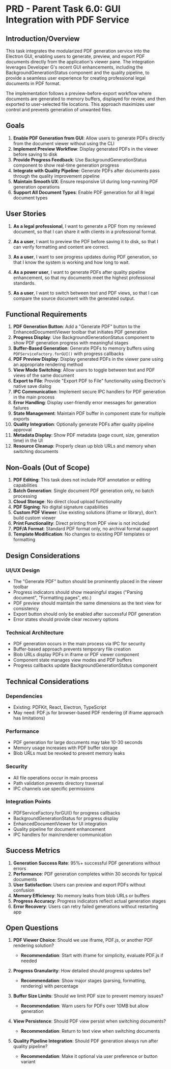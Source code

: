# PRD - Parent Task 6.0: GUI Integration with PDF Service

## Introduction/Overview

This task integrates the modularized PDF generation service into the Electron GUI, enabling users to generate, preview, and export PDF documents directly from the application's viewer pane. The integration leverages Developer G's recent GUI enhancements, including the BackgroundGenerationStatus component and the quality pipeline, to provide a seamless user experience for creating professional legal documents in PDF format.

The implementation follows a preview-before-export workflow where documents are generated to memory buffers, displayed for review, and then exported to user-selected file locations. This approach maximizes user control and prevents generation of unwanted files.

## Goals

1. **Enable PDF Generation from GUI**: Allow users to generate PDFs directly from the document viewer without using the CLI
2. **Implement Preview Workflow**: Display generated PDFs in the viewer before saving to disk
3. **Provide Progress Feedback**: Use BackgroundGenerationStatus component to show real-time generation progress
4. **Integrate with Quality Pipeline**: Generate PDFs after documents pass through the quality improvement pipeline
5. **Maintain Smooth UX**: Ensure responsive UI during long-running PDF generation operations
6. **Support All Document Types**: Enable PDF generation for all 8 legal document types

## User Stories

1. **As a legal professional**, I want to generate a PDF from my reviewed document, so that I can share it with clients in a professional format.

2. **As a user**, I want to preview the PDF before saving it to disk, so that I can verify formatting and content are correct.

3. **As a user**, I want to see progress updates during PDF generation, so that I know the system is working and how long to wait.

4. **As a power user**, I want to generate PDFs after quality pipeline enhancement, so that my documents meet the highest professional standards.

5. **As a user**, I want to switch between text and PDF views, so that I can compare the source document with the generated output.

## Functional Requirements

1. **PDF Generation Button**: Add a "Generate PDF" button to the EnhancedDocumentViewer toolbar that initiates PDF generation
2. **Progress Display**: Use BackgroundGenerationStatus component to show PDF generation progress with meaningful stages
3. **Buffer-Based Generation**: Generate PDFs to memory buffers using `PDFServiceFactory.forGUI()` with progress callbacks
4. **PDF Preview Display**: Display generated PDFs in the viewer pane using an appropriate rendering method
5. **View Mode Switching**: Allow users to toggle between text and PDF views of the same document
6. **Export to File**: Provide "Export PDF to File" functionality using Electron's native save dialog
7. **IPC Communication**: Implement secure IPC handlers for PDF generation in the main process
8. **Error Handling**: Display user-friendly error messages for generation failures
9. **State Management**: Maintain PDF buffer in component state for multiple exports
10. **Quality Integration**: Optionally generate PDFs after quality pipeline approval
11. **Metadata Display**: Show PDF metadata (page count, size, generation time) in the UI
12. **Resource Cleanup**: Properly clean up blob URLs and memory when switching documents

## Non-Goals (Out of Scope)

1. **PDF Editing**: This task does not include PDF annotation or editing capabilities
2. **Batch Generation**: Single document PDF generation only, no batch processing
3. **Cloud Storage**: No direct cloud upload functionality
4. **PDF Signing**: No digital signature capabilities
5. **Custom PDF Viewer**: Use existing solutions (iframe or library), don't build custom viewer
6. **Print Functionality**: Direct printing from PDF view is not included
7. **PDF/A Format**: Standard PDF format only, no archival format support
8. **Template Modification**: No changes to existing PDF templates or formatting

## Design Considerations

### UI/UX Design
- The "Generate PDF" button should be prominently placed in the viewer toolbar
- Progress indicators should show meaningful stages ("Parsing document", "Formatting pages", etc.)
- PDF preview should maintain the same dimensions as the text view for consistency
- Export button should only be enabled after successful PDF generation
- Error states should provide clear recovery options

### Technical Architecture
- PDF generation occurs in the main process via IPC for security
- Buffer-based approach prevents temporary file creation
- Blob URLs display PDFs in iframe or PDF viewer component
- Component state manages view modes and PDF buffers
- Progress callbacks update BackgroundGenerationStatus component

## Technical Considerations

### Dependencies
- Existing: PDFKit, React, Electron, TypeScript
- May need: PDF.js for browser-based PDF rendering (if iframe approach has limitations)

### Performance
- PDF generation for large documents may take 10-30 seconds
- Memory usage increases with PDF buffer storage
- Blob URLs must be revoked to prevent memory leaks

### Security
- All file operations occur in main process
- Path validation prevents directory traversal
- IPC channels use specific permissions

### Integration Points
- PDFServiceFactory.forGUI() for progress callbacks
- BackgroundGenerationStatus for progress display
- EnhancedDocumentViewer for UI integration
- Quality pipeline for document enhancement
- IPC handlers for main/renderer communication

## Success Metrics

1. **Generation Success Rate**: 95%+ successful PDF generations without errors
2. **Performance**: PDF generation completes within 30 seconds for typical documents
3. **User Satisfaction**: Users can preview and export PDFs without confusion
4. **Memory Efficiency**: No memory leaks from blob URLs or buffers
5. **Progress Accuracy**: Progress indicators reflect actual generation stages
6. **Error Recovery**: Users can retry failed generations without restarting app

## Open Questions

1. **PDF Viewer Choice**: Should we use iframe, PDF.js, or another PDF rendering solution?
   - **Recommendation**: Start with iframe for simplicity, evaluate PDF.js if needed

2. **Progress Granularity**: How detailed should progress updates be?
   - **Recommendation**: Show major stages (parsing, formatting, rendering) with percentage

3. **Buffer Size Limits**: Should we limit PDF size to prevent memory issues?
   - **Recommendation**: Warn users for PDFs over 10MB but allow generation

4. **View Persistence**: Should PDF view persist when switching documents?
   - **Recommendation**: Return to text view when switching documents

5. **Quality Pipeline Integration**: Should PDF generation always run after quality pipeline?
   - **Recommendation**: Make it optional via user preference or button variant 